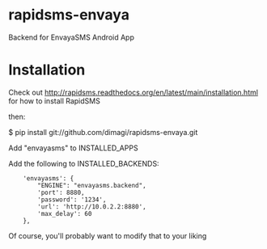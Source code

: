 rapidsms-envaya
===============

Backend for EnvayaSMS Android App

Installation
============

Check out http://rapidsms.readthedocs.org/en/latest/main/installation.html for how to install RapidSMS

then:

$ pip install git://github.com/dimagi/rapidsms-envaya.git

Add "envayasms" to INSTALLED_APPS

Add the following to INSTALLED_BACKENDS:

```
    'envayasms': {
        "ENGINE": "envayasms.backend",
        'port': 8880,
        'password': '1234',
        'url': 'http://10.0.2.2:8880',
        'max_delay': 60
    },
```

Of course, you'll probably want to modify that to your liking